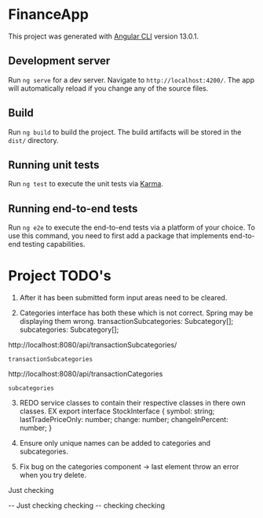 # FinanceApp

This project was generated with [Angular CLI](https://github.com/angular/angular-cli) version 13.0.1.

## Development server

Run `ng serve` for a dev server. Navigate to `http://localhost:4200/`. The app will automatically reload if you change any of the source files.

## Build

Run `ng build` to build the project. The build artifacts will be stored in the `dist/` directory.

## Running unit tests

Run `ng test` to execute the unit tests via [Karma](https://karma-runner.github.io).

## Running end-to-end tests

Run `ng e2e` to execute the end-to-end tests via a platform of your choice. To use this command, you need to first add a package that implements end-to-end testing capabilities.


# Project TODO's

1) After it has been submitted form input areas need to be cleared.

2) Categories interface has both these which is not correct.
Spring may be displaying them wrong.
transactionSubcategories: Subcategory[];
subcategories: Subcategory[];

http://localhost:8080/api/transactionSubcategories/

    transactionSubcategories


http://localhost:8080/api/transactionCategories

    subcategories

3) REDO service classes to contain their respective classes in there own classes.
    EX
    export interface StockInterface {
        symbol: string;
        lastTradePriceOnly: number;
        change: number;
        changeInPercent: number;
    }

4) Ensure only unique names can be added to categories and subcategories.

5) Fix bug on the categories component -> last element throw an error when you try delete.



Just checking


-- Just checking checking
    -- checking checking

    